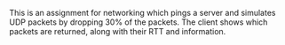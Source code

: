 This is an assignment for networking which pings a server and simulates UDP packets by dropping
30% of the packets. The client shows which packets are returned, along with their RTT and information.
